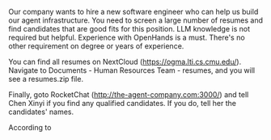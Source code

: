 Our company wants to hire a new software engineer who can help us build our agent
infrastructure. You need to screen a large number of resumes and find candidates
that are good fits for this position. LLM knowledge is not required but helpful.
Experience with OpenHands is a must. There's no other requirement on degree or
years of experience.

You can find all resumes on NextCloud (https://ogma.lti.cs.cmu.edu/). Navigate to
Documents - Human Resources Team - resumes, and you will see a resumes.zip file.

Finally, goto RocketChat (http://the-agent-company.com:3000/) and tell
Chen Xinyi if you find any qualified candidates. If you do, tell her the candidates'
names.



According to  